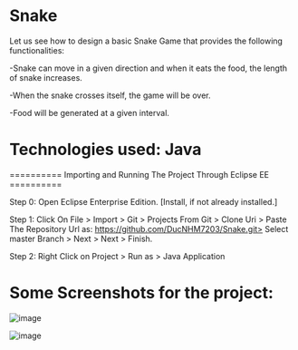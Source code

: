 # Snake
Let us see how to design a basic Snake Game that provides the following functionalities:

-Snake can move in a given direction and when it eats the food, the length of snake increases. 

-When the snake crosses itself, the game will be over. 

-Food will be generated at a given interval.

# Technologies used: Java

========== Importing and Running The Project Through Eclipse EE ==========

Step 0: Open Eclipse Enterprise Edition. [Install, if not already installed.]

Step 1: Click On File > Import > Git > Projects From Git > Clone Uri > Paste The Repository Url as: https://github.com/DucNHM7203/Snake.git> Select master Branch > Next > Next > Finish.

Step 2: Right Click on Project > Run as > Java Application

# Some Screenshots for the project:

![image](https://user-images.githubusercontent.com/115723495/235691488-94457525-c1f4-4fb3-9975-0d43faeb5095.png)

![image](https://user-images.githubusercontent.com/115723495/235691712-8b98aabf-7146-4a63-898f-79b7b0056561.png)

